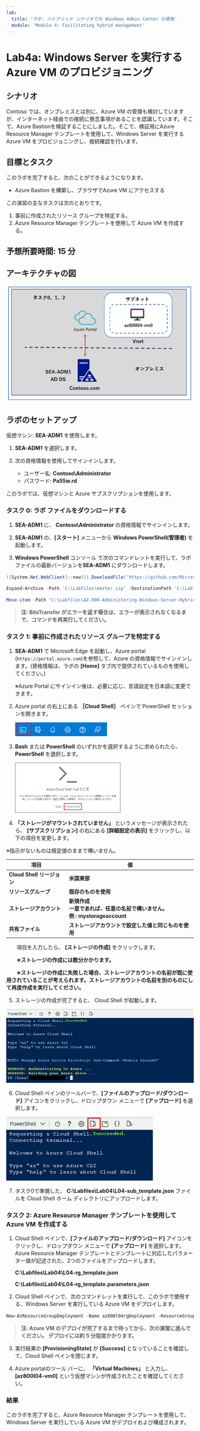 ```yaml
---
lab:
  title: 'ラボ: ハイブリッド シナリオでの Windows Admin Center の使用'
  module: 'Module 4: Facilitating hybrid management'
---
```


# <a name="lab-using-windows-admin-center-in-hybrid-scenarios"></a>Lab4a: Windows Server を実行する Azure VM のプロビジョニング

## <a name="scenario"></a>シナリオ

Contoso では、オンプレミスとは別に、Azure VM の管理も検討していますが、インターネット経由での接続に懸念事項があることを認識しています。そこで、Azure Bastionを検証することにしました。そこで、検証用にAzure Resource Manager テンプレートを使用して、Windows Server を実行する Azure VM をプロビジョニングし、接続確認を行います。

## <a name="objectives"></a>目標とタスク

このラボを完了すると、次のことができるようになります。

- Azure Bastion を構築し、ブラウザでAzure VM にアクセスする

この演習の主なタスクは次のとおりです。

1. 事前に作成されたリソース グループを特定する。
1. Azure Resource Manager テンプレートを使用して Azure VM を作成する。

## <a name="estimated-time-90-minutes"></a>予想所要時間: 15 分

## <a name="estimated-time-90-minutes"></a>アーキテクチャの図

![AZ-800_Lab04_architecture1](./media/AZ-800_Lab04_architecture1.png)

## <a name="lab-setup"></a>ラボのセットアップ

仮想マシン:  **SEA-ADM1** を使用します。

1. **SEA-ADM1** を選択します。
1. 次の資格情報を使用してサインインします。

   - ユーザー名: **Contoso\Administrator**
   - パスワード: **Pa55w.rd**
   

このラボでは、仮想マシンと Azure サブスクリプションを使用します。 



### **タスク 0: ラボ ファイルをダウンロードする**

1.  **SEA-ADM1** に、 **Contoso\Administrator** の資格情報でサインインします。

2.  **SEA-ADM1** の、**[スタート]** メニューから **Windows PowerShell(管理者)** を起動します。

3.  **Windows PowerShell** コンソール で次のコマンドレットを実行して、ラボ ファイルの最新バージョンを**SEA-ADM1** にダウンロードします。

   ```powershell
   ([System.Net.WebClient]::new()).DownloadFile('https://github.com/MicrosoftLearning/AZ-800-Administering-Windows-Server-Hybrid-Core-Infrastructure/archive/refs/heads/master.zip', 'C:\Labfiles\master.zip')
   ```

   ```powershell
   Expand-Archive -Path 'C:\Labfiles\master.zip' -DestinationPath 'C:\Labfiles'
   ```

   ```powershell
   Move-item -Path "C:\Labfiles\AZ-800-Administering-Windows-Server-Hybrid-Core-Infrastructure-master\Allfiles\Labfiles\Lab04*" -Destination "C:\Labfiles" -confirm:$false
   ```

> **注: BitsTransfer がエラーを返す場合は、エラーが表示されなくなるまで、コマンドを再実行してください。**

### <a name="task-1-create-an-azure-resource-group-by-using-an-azure-resource-manager-template"></a>タスク 1: 事前に作成されたリソース グループを特定する

1. **SEA-ADM1** で Microsoft Edge を起動し、Azure portal (`https://portal.azure.com`)を参照して、Azure の資格情報でサインインします。(資格情報は、ラボの **[Home]** タブ内で提供されているものを使用してください。)

   ※Azure Portal にサインイン後は、必要に応じ、言語設定を日本語に変更できます。

1. Azure portal の右上にある **［Cloud Shell］** ペインで PowerShell セッションを開きます。

   ![AZ-800_Lab4_01](./media/AZ-800_Lab4_01.png)

1. **Bash** または **PowerShell** のいずれかを選択するように求められたら、**PowerShell** を選択します。

   <img src="./media/AZ-800_Lab4_02.png" alt="AZ-800_Lab4_02" style="zoom:50%;" />

4.   **「ストレージがマウントされていません」** というメッセージが表示されたら、 **[サブスクリプション]**  の右にある  **[詳細設定の表示]** をクリックし、以下の項目を変更します。

   ※指示がないものは規定値のままで構いません。

   | 項目                       | 値                                                           |
   | -------------------------- | ------------------------------------------------------------ |
   | **Cloud Shell リージョン** | **米国東部**                                                 |
   | **リソースグループ**       | **既存のものを使用**                                         |
   | **ストレージアカウント**   | **新規作成** <br />**一意であれば、任意の名前で構いません。<br />例 : mystorageaccount** |
   | **共有ファイル**           | **ストレージアカウントで設定した値と同じものを使用**         |

　　項目を入力したら、 **[ストレージの作成]** をクリックします。

　　**※ストレージの作成には数分かかります。**

　　**※ストレージの作成に失敗した場合、ストレージアカウントの名前が既に使用されていることが考えられます。ストレージアカウントの名前を別のものにして再度作成を実行してください。**

5. ストレージの作成が完了すると、 Cloud Shell が起動します。

![AZ-800_Lab4_03](./media/AZ-800_Lab4_03.png)

6. Cloud Shell ペインのツールバーで、**[ファイルのアップロード/ダウンロード]** アイコンをクリックし、ドロップダウン メニューで **[アップロード]** を選択します。

![AZ-800_Lab4_04](./media/AZ-800_Lab4_04.png)

7. タスク0で準備した、 **C:\Labfiles\Lab04\L04-sub_template.json** ファイルを Cloud Shell ホーム ディレクトリにアップロードします。



### <a name="task-2-create-an-azure-vm-by-using-an-azure-resource-manager-template"></a>タスク 2: Azure Resource Manager テンプレートを使用して Azure VM を作成する

1. Cloud Shell ペインで、**[ファイルのアップロード/ダウンロード]** アイコンをクリックし、ドロップダウン メニューで **[アップロード]** を選択します。Azure Resource Manager テンプレートとテンプレートに対応したパラメーター値が記述された、2つのファイルをアップロードします。

   **C:\\Labfiles\\Lab04\\L04-rg_template.json**

   **C:\\Labfiles\\Lab04\\L04-rg_template.parameters.json**

2. Cloud Shell ペインで、次のコマンドレットを実行して、このラボで使用する、Windows Server を実行している Azure VM をデプロイします。

```powershell
New-AzResourceGroupDeployment -Name az800l04rgDeployment -ResourceGroupName AZ80x-RG -TemplateFile $HOME/L04-rg_template.json -TemplateParameterFile $HOME/L04-rg_template.parameters.json
```

>**注: Azure VM のデプロイが完了するまで待ってから、次の演習に進んでください。 デプロイには約 5 分程度かかります。**

3. 実行結果の **[ProvisioningState]** が **[Success]** となっていることを確認して、Cloud Shell ペインを閉じます。

4. Azure portalのツール バーに、 **「Virtual Machines」** と入力し、 **[az800l04-vm0]** という仮想マシンが作成されたことを確認してください。 




### <a name="results"></a>結果

このラボを完了すると、Azure Resource Manager テンプレートを使用して、Windows Server を実行している Azure VM がデプロイおよび構成されます。

